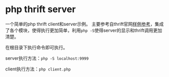 # php thrift server

一个简单的php thrift client和server示例。 主要参考自thrift官网<a href="https://thrift.apache.org/tutorial/php">样例参考</a>，集成了各个模块，使得执行更加简单，利用`php -S`使得server的显示和thrift调用更加清楚。

在根目录下执行命令即可执行。

server执行方法：`php -S localhost:9999`

client执行方法：`php client.php`

